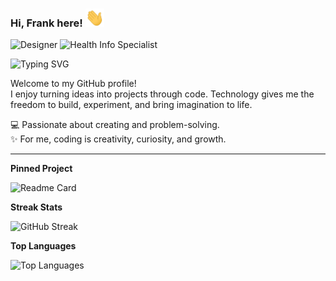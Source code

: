 ### Hi, Frank here! <img src="https://raw.githubusercontent.com/ABSphreak/ABSphreak/master/gifs/Hi.gif" width="30px">

![Designer](https://img.shields.io/badge/Designer-Developer-blue?style=for-the-badge&logo=visual-studio-code)
![Health Info Specialist](https://img.shields.io/badge/Health_Information_Specialist-Professional-green?style=for-the-badge)




![Typing SVG](https://readme-typing-svg.herokuapp.com?size=24&color=ff79c6&width=500&lines=Exploring+Web+Development;Excited+to+Build+Projects;Open+to+Collaboration)

Welcome to my GitHub profile!  
I enjoy turning ideas into projects through code. Technology gives me the freedom to build, experiment, and bring imagination to life.

💻 Passionate about creating and problem-solving.  
✨ For me, coding is creativity, curiosity, and growth.

---

**Pinned Project**

![Readme Card](https://github-readme-stats.vercel.app/api/pin/?username=Frank-Muhiu-Wanja&repo=anime-pic-generator&theme=radical)

**Streak Stats**

![GitHub Streak](https://streak-stats.demolab.com?user=Frank-Muhiu-Wanja&theme=radical)

**Top Languages**

![Top Languages](https://github-readme-stats.vercel.app/api/top-langs/?username=Frank-Muhiu-Wanja&layout=compact&theme=radical)

